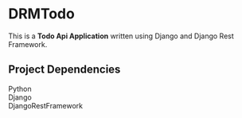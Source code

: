 # DRMTodo

This is a **Todo Api Application** written using Django and Django Rest Framework.

## Project Dependencies<br />
Python<br />
Django<br />
DjangoRestFramework<br />
